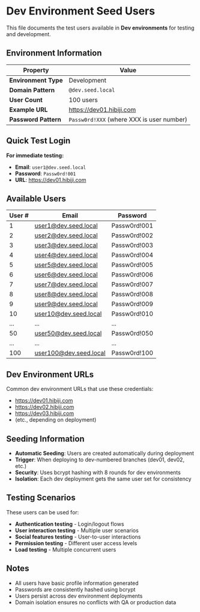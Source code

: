 # Dev Environment Seed Users

This file documents the test users available in **Dev environments** for testing and development.

## Environment Information

| Property | Value |
|----------|-------|
| **Environment Type** | Development |
| **Domain Pattern** | `@dev.seed.local` |
| **User Count** | 100 users |
| **Example URL** | https://dev01.hibiji.com |
| **Password Pattern** | `Passw0rd!XXX` (where XXX is user number) |

## Quick Test Login

**For immediate testing:**
- **Email**: `user1@dev.seed.local`
- **Password**: `Passw0rd!001`
- **URL**: https://dev01.hibiji.com

## Available Users

| User # | Email | Password |
|--------|-------|----------|
| 1 | user1@dev.seed.local | Passw0rd!001 |
| 2 | user2@dev.seed.local | Passw0rd!002 |
| 3 | user3@dev.seed.local | Passw0rd!003 |
| 4 | user4@dev.seed.local | Passw0rd!004 |
| 5 | user5@dev.seed.local | Passw0rd!005 |
| 6 | user6@dev.seed.local | Passw0rd!006 |
| 7 | user7@dev.seed.local | Passw0rd!007 |
| 8 | user8@dev.seed.local | Passw0rd!008 |
| 9 | user9@dev.seed.local | Passw0rd!009 |
| 10 | user10@dev.seed.local | Passw0rd!010 |
| ... | ... | ... |
| 50 | user50@dev.seed.local | Passw0rd!050 |
| ... | ... | ... |
| 100 | user100@dev.seed.local | Passw0rd!100 |

## Dev Environment URLs

Common dev environment URLs that use these credentials:

- https://dev01.hibiji.com
- https://dev02.hibiji.com  
- https://dev03.hibiji.com
- (etc., depending on deployment)

## Seeding Information

- **Automatic Seeding**: Users are created automatically during deployment
- **Trigger**: When deploying to dev-numbered branches (dev01, dev02, etc.)
- **Security**: Uses bcrypt hashing with 8 rounds for dev environments
- **Isolation**: Each dev deployment gets the same user set for consistency

## Testing Scenarios

These users can be used for:

- **Authentication testing** - Login/logout flows
- **User interaction testing** - Multiple user scenarios  
- **Social features testing** - User-to-user interactions
- **Permission testing** - Different user access levels
- **Load testing** - Multiple concurrent users

## Notes

- All users have basic profile information generated
- Passwords are consistently hashed using bcrypt
- Users persist across dev environment deployments
- Domain isolation ensures no conflicts with QA or production data
